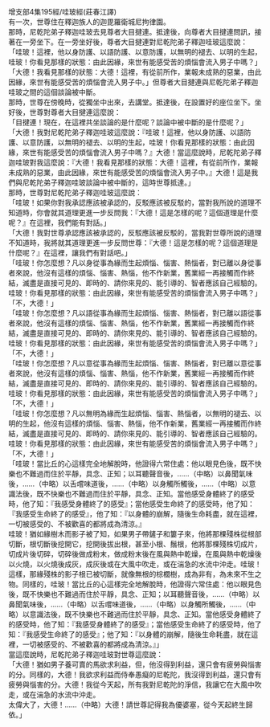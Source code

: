 增支部4集195經/哇玻經(莊春江譯)  
有一次，世尊住在釋迦族人的迦毘羅衛城尼拘律園。  
那時，尼乾陀弟子釋迦哇玻去見尊者大目揵連。抵達後，向尊者大目揵連問訊，接著在一旁坐下。在一旁坐好後，尊者大目揵連對尼乾陀弟子釋迦哇玻這麼說：  
「哇玻！這裡，他以身防護、以語防護、以意防護，以無明的褪去、以明的生起，哇玻！你看見那樣的狀態：由此因緣，來世有能感受苦的煩惱會流入男子中嗎？」  
「大德！我看見那樣的狀態：大德！這裡，有從前所作，業報未成熟的惡業，由此因緣，來世有能感受苦的煩惱會流入男子中。」但尊者大目揵連與尼乾陀弟子釋迦哇玻之間的這個談論被中斷。  
那時，世尊在傍晚時，從獨坐中出來，去講堂。抵達後，在設置好的座位坐下。坐好後，世尊對尊者大目揵連這麼說：  
「目揵連！現在，在這裡共坐談論的是什麼呢？談論中被中斷的是什麼呢？」  
「大德！我對尼乾陀弟子釋迦哇玻這麼說：『哇玻！這裡，他以身防護、以語防護、以意防護，以無明的褪去、以明的生起，哇玻！你看見那樣的狀態：由此因緣，來世有能感受苦的煩惱會流入男子中嗎？』大德！當這麼說時，尼乾陀弟子釋迦哇玻對我這麼說：『大德！我看見那樣的狀態：大德！這裡，有從前所作，業報未成熟的惡業，由此因緣，來世有能感受苦的煩惱會流入男子中。』大德！這是我們與尼乾陀弟子釋迦哇玻談論中被中斷的，這時世尊抵達。」  
那時，世尊對尼乾陀弟子釋迦哇玻這麼說：  
「哇玻！如果你對我承認應該被承認的，反駁應該被反駁的，當對我所說的道理不知道時，你會就其道理更進一步反問我：『大德！這是怎樣的呢？這個道理是什麼呢？』在這裡，我們能有對話。」  
「大德！我對世尊承認應該被承認的，反駁應該被反駁的，當我對世尊所說的道理不知道時，我將就其道理更進一步反問世尊：『大德！這是怎樣的呢？這個道理是什麼呢？』在這裡，讓我們有對話吧。」  
「哇玻！你怎麼想？凡以身從事為緣而生起煩惱、惱害、熱惱者，對已離以身從事者來說，他沒有這樣的煩惱、惱害、熱惱，他不作新業，舊業經一再接觸而作終結，滅盡是直接可見的、即時的、請你來見的、能引導的、智者應該自己經驗的。哇玻！你看見那樣的狀態：由此因緣，來世有能感受苦的煩惱會流入男子中嗎？」  
「不，大德！」  
「哇玻！你怎麼想？凡以語從事為緣而生起煩惱、惱害、熱惱者，對已離以語從事者來說，他沒有這樣的煩惱、惱害、熱惱，他不作新業，舊業經一再接觸而作終結，滅盡是直接可見的、即時的、請你來見的、能引導的、智者應該自己經驗的。哇玻！你看見那樣的狀態：由此因緣，來世有能感受苦的煩惱會流入男子中嗎？」  
「不，大德！」  
「哇玻！你怎麼想？凡以意從事為緣而生起煩惱、惱害、熱惱者，對已離以意從事者來說，他沒有這樣的煩惱、惱害、熱惱，他不作新業，舊業經一再接觸而作終結，滅盡是直接可見的、即時的、請你來見的、能引導的、智者應該自己經驗的。哇玻！你看見那樣的狀態：由此因緣，來世有能感受苦的煩惱會流入男子中嗎？」  
「不，大德！」  
「哇玻！你怎麼想？凡以無明為緣而生起煩惱、惱害、熱惱者，以無明的褪去、以明的生起，他沒有這樣的煩惱、惱害、熱惱，他不作新業，舊業經一再接觸而作終結，滅盡是直接可見的、即時的、請你來見的、能引導的、智者應該自己經驗的。哇玻！你看見那樣的狀態：由此因緣，來世有能感受苦的煩惱會流入男子中嗎？」  
「不，大德！」  
「哇玻！當比丘的心這樣完全地解脫時，他證得六常住處：他以眼見色後，既不快樂也不難過而住於平靜，具念、正知；以耳聽聲音後，……（中略）以鼻聞氣味後，……（中略）以舌嚐味道後，……（中略）以身觸所觸後，……（中略）以意識法後，既不快樂也不難過而住於平靜，具念、正知。當他感受身體終了的感受時，他了知：『我感受身體終了的感受』；當他感受生命終了的感受時，他了知：『我感受生命終了的感受』，他了知：『以身體的崩解，隨後生命耗盡，就在這裡，一切被感受的、不被歡喜的都將成為清涼。』  
哇玻！猶如緣樹木而影子被了知，如果男子帶鏟子和簍子來，他將那棵殘株從根部切斷，根切斷後挖開它，挖開後拔出根，甚至小根、鬚根，他將那棵殘株切成片，切成片後切碎，切碎後做成粉末，做成粉末後在風與熱中乾燥，在風與熱中乾燥後以火燒，以火燒後成灰，成灰後或在大風中吹走，或在湍急的水流中沖走。哇玻！這樣，那緣殘株的影子根已被切斷，就像無根的棕櫚樹，成為非有，為未來不生之物。同樣的，哇玻！當比丘的心這樣完全地解脫時，他證得六常住處：他以眼見色後，既不快樂也不難過而住於平靜，具念、正知；以耳聽聲音後，……（中略）以鼻聞氣味後，……（中略）以舌嚐味道後，……（中略）以身觸所觸後，……（中略）以意識法後，既不快樂也不難過而住於平靜，具念、正知。當他感受身體終了的感受時，他了知：『我感受身體終了的感受』；當他感受生命終了的感受時，他了知：『我感受生命終了的感受』；他了知：『以身體的崩解，隨後生命耗盡，就在這裡，一切被感受的、不被歡喜的都將成為清涼。』」  
當這麼說時，尼乾陀弟子釋迦哇玻對世尊這麼說：  
「大德！猶如男子養可賣的馬欲求利益，但，他沒得到利益，還只會有疲勞與惱害的分。同樣的，大德！我欲求利益而侍奉愚癡的尼乾陀，我沒得到利益，還只會有疲勞與惱害的分。大德！我從今天起，所有我對尼乾陀的淨信，我讓它在大風中吹走，或在湍急的水流中沖走。  
太偉大了，大德！……（中略）大德！請世尊記得我為優婆塞，從今天起終生歸依。」  
  
  

